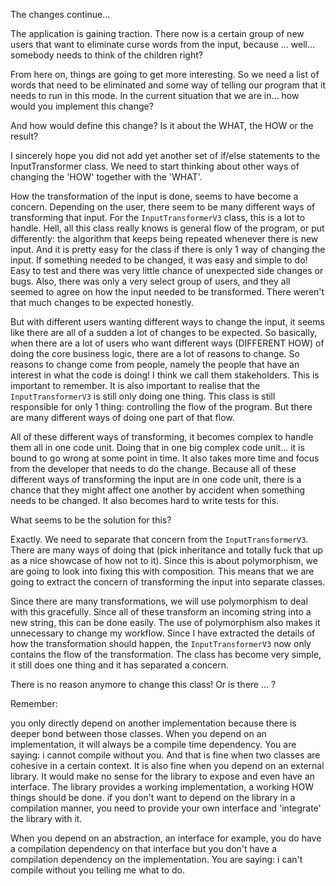 The changes continue...

The application is gaining traction. There now is a certain group of new users that want to eliminate curse words 
from the input, because ... well... somebody needs to think of the children right?

From here on, things are going to get more interesting. So we need a list of words that need to be eliminated and some way
 of telling our program that it needs to run in this mode. In the current situation that we are in... how would you 
implement this change?

And how would define this change? Is it about the WHAT, the HOW  or the result?

I sincerely hope you did not add yet another set of if/else statements to the InputTransformer class. We need to start
thinking about other ways of changing the 'HOW' together with the 'WHAT'. 

How the transformation of the input is done, seems to have become a concern. Depending on the user, there seem to be 
many different ways of transforming that input. For the `InputTransformerV3` class, this is a lot to handle. Hell, all 
this class really knows is general flow of the program, or put differently: the algorithm that keeps being repeated 
whenever there is new input. And it is pretty easy for the class if there is only 1 way of changing the input. If 
something needed to be changed, it was easy and simple to do! Easy to test and there was very little chance of 
unexpected side changes or bugs. Also, there was only a very select group of users, and they all seemed to agree
on how the input needed to be transformed. There weren't that much changes to be expected honestly. 

But with different users wanting different ways to change the input, it seems like there are all of a sudden a lot of 
changes to be expected. So basically, when there are a lot of users who want different ways (DIFFERENT HOW) of doing
the core business logic, there are a lot of reasons to change. So reasons to change come from people, namely the 
people that have an interest in what the code is doing! I think we call them stakeholders. This is important to 
remember. It is also important to realise that the `InputTransformerV3` is still only doing one thing. This class is 
still responsible for only 1 thing: controlling the flow of the program. But there are many different ways of doing 
one part of that flow. 

All of these different ways of transforming, it becomes complex to handle them all in one code unit. Doing that in one 
big complex code unit... it is bound to go wrong at some point in time. It also takes more time and focus from the 
developer that needs to do the change. Because all of these different ways of transforming the input are in one code 
unit, there is a chance that they might affect one another by accident when something needs to be changed. It also 
becomes hard to write tests for this. 

What seems to be the solution for this?

Exactly. We need to separate that concern from the `InputTransformerV3`. There are many ways of doing that 
(pick inheritance and totally fuck that up as a nice showcase of how not to it). Since this is about polymorphism, 
we are going to look into fixing this with composition. This means that we are going to extract the concern of 
transforming the input into separate classes. 

Since there are many transformations, we will use polymorphism to deal with this gracefully. Since all of these 
transform an incoming string into a new string, this can be done easily. The use of polymorphism also makes it 
unnecessary to change my workflow. Since I have extracted the details of how the transformation should happen, the
`InputTransformerV3` now only contains the flow of the transformation. The class has become very simple, it still 
does one thing and it has separated a concern. 

There is no reason anymore to change this class! Or is there ... ?



Remember: 

you only directly depend on another implementation because there is deeper bond between those classes. When you 
depend on an implementation, it will always be a compile time dependency. You are saying: i cannot compile without
you. And that is fine when two classes are cohesive in a certain context. It is also fine when you depend on an 
external library. It would make no sense for the library to expose and even have an interface. The library provides
a working implementation, a working HOW things should be done. if you don't want to depend on the library in a 
compilation manner, you need to provide your own interface and 'integrate' the library with it. 

When you depend on an abstraction, an interface for example, you do have a compilation dependency on that interface but
you don't have a compilation dependency on the implementation. You are saying: i can't compile without you telling 
me what to do. 

